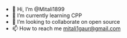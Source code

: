 - 👋 Hi, I’m @Mitali1899
- 🌱 I’m currently learning CPP
- 💞️ I’m looking to collaborate on open source
- 📫 How to reach me mitali1gaur@gmail.com

<!---
Mitali1899/Mitali1899 is a ✨ special ✨ repository because its `README.md` (this file) appears on your GitHub profile.
You can click the Preview link to take a look at your changes.
--->
